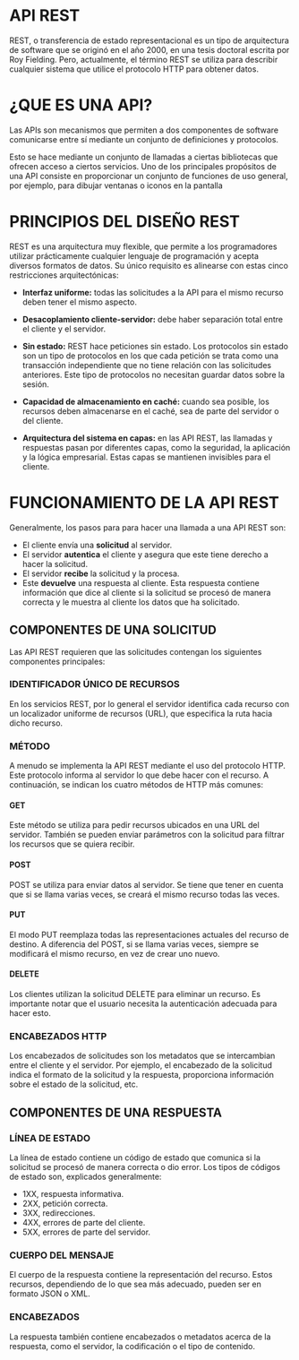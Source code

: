 # API REST

REST, o transferencia de estado representacional es un tipo de arquitectura de software que se originó en el año 2000, en una tesis doctoral escrita por Roy Fielding. Pero, actualmente, el término REST se utiliza para describir cualquier sistema que utilice el protocolo HTTP para obtener datos.

# ¿QUE ES UNA API?

Las APIs son mecanismos que permiten a dos componentes de software comunicarse entre sí mediante un conjunto de definiciones y protocolos. 

Esto se hace mediante un conjunto de llamadas a ciertas bibliotecas que ofrecen acceso a ciertos servicios. Uno de los principales propósitos de una API consiste en proporcionar un conjunto de funciones de uso general, por ejemplo, para dibujar ventanas o iconos en la pantalla

# PRINCIPIOS DEL DISEÑO REST

REST es una arquitectura muy flexible, que permite a los programadores utilizar prácticamente cualquier lenguaje de programación y acepta diversos formatos de datos. Su único requisito es alinearse con estas cinco restricciones arquitectónicas:

- **Interfaz uniforme:** todas las solicitudes a la API para el mismo recurso deben tener el mismo aspecto. 

- **Desacoplamiento cliente-servidor:** debe haber separación total entre el cliente y el servidor.

- **Sin estado:** REST hace peticiones sin estado. Los protocolos sin estado son un tipo de protocolos en los que cada petición se trata como una transacción independiente que no tiene relación con las solicitudes anteriores. Este tipo de protocolos no necesitan guardar datos sobre la sesión.

- **Capacidad de almacenamiento en caché:** cuando sea posible, los recursos deben almacenarse en el caché, sea de parte del servidor o del cliente.

- **Arquitectura del sistema en capas:** en las API REST, las llamadas y respuestas pasan por diferentes capas, como la seguridad, la aplicación y la lógica empresarial. Estas capas se mantienen invisibles para el cliente.

# FUNCIONAMIENTO DE LA API REST

Generalmente, los pasos para para hacer una llamada a una API REST son:

* El cliente envía una **solicitud** al servidor.   
* El servidor **autentica** el cliente y asegura que este tiene derecho a hacer la solicitud.  
* El servidor **recibe** la solicitud y la procesa.  
* Este **devuelve** una respuesta al cliente. Esta respuesta contiene información que dice al cliente si la solicitud se procesó de manera correcta y le muestra al cliente los datos que ha solicitado. 

## COMPONENTES DE UNA SOLICITUD

Las API REST requieren que las solicitudes contengan los siguientes componentes principales:

### IDENTIFICADOR ÚNICO DE RECURSOS

En los servicios REST, por lo general el servidor identifica cada recurso con un localizador uniforme de recursos (URL), que especifica la ruta hacia dicho recurso.

### MÉTODO

A menudo se implementa la API REST mediante el uso del protocolo HTTP. Este protocolo informa al servidor lo que debe hacer con el recurso. A continuación, se indican los cuatro métodos de HTTP más comunes:

#### GET

Este método se utiliza para pedir recursos ubicados en una URL del servidor. También se pueden enviar parámetros con la solicitud para filtrar los recursos que se quiera recibir.

#### POST

POST se utiliza para enviar datos al servidor. Se tiene que tener en cuenta que si se llama varias veces, se creará el mismo recurso todas las veces.

#### PUT

El modo PUT reemplaza todas las representaciones actuales del recurso de destino. A diferencia del POST, si se llama varias veces, siempre se modificará el mismo recurso, en vez de crear uno nuevo.

#### DELETE

Los clientes utilizan la solicitud DELETE para eliminar un recurso. Es importante notar que el usuario necesita la autenticación adecuada para hacer esto. 

### ENCABEZADOS HTTP

Los encabezados de solicitudes son los metadatos que se intercambian entre el cliente y el servidor. Por ejemplo, el encabezado de la solicitud indica el formato de la solicitud y la respuesta, proporciona información sobre el estado de la solicitud, etc.

## COMPONENTES DE UNA RESPUESTA

### LÍNEA DE ESTADO

La línea de estado contiene un código de estado que comunica si la solicitud se procesó de manera correcta o dio error. Los tipos de códigos de estado son, explicados generalmente:

* 1XX, respuesta informativa.  
* 2XX, petición correcta.  
* 3XX, redirecciones.  
* 4XX, errores de parte del cliente.  
* 5XX, errores de parte del servidor.


### CUERPO DEL MENSAJE 

El cuerpo de la respuesta contiene la representación del recurso. Estos recursos, dependiendo de lo que sea más adecuado, pueden ser en formato JSON o XML.

### ENCABEZADOS

La respuesta también contiene encabezados o metadatos acerca de la respuesta, como el servidor, la codificación o el tipo de contenido. 